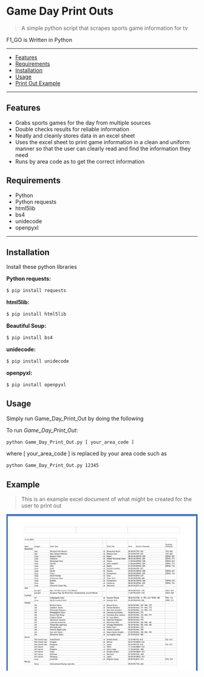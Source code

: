 # Game Day Print Outs

> A simple python script that scrapes sports game information for tv

F1_GO is Written in Python

---------------------------------------
  * [Features](#features)
  * [Requirements](#requirements)
  * [Installation](#installation)
  * [Usage](#usage)
  * [Print Out Example](#Example)

---------------------------------------

## Features
  * Grabs sports games for the day from multiple sources
  * Double checks results for reliable information
  * Neatly and cleanly stores data in an excel sheet
  * Uses the excel sheet to print game information in a clean and uniform manner so that the user can clearly read and find the information they need
  * Runs by area code as to get the correct information

## Requirements
  * Python
  * Python requests
  * html5lib
  * bs4
  * unidecode
  * openpyxl
---------------------------------------

## Installation
Install these python libraries

**Python requests:**
```bash
$ pip install requests
```

**html5lib:**
```bash
$ pip install html5lib
```

**Beautiful Soup:**
```bash
$ pip install bs4
```

**unidecode:**
```bash
$ pip install unidecode
```

**openpyxl:**
```bash
$ pip install openpyxl
```

## Usage
Simply run Game_Day_Print_Out by doing the following

To run *Game_Day_Print_Out*:
```bash
python Game_Day_Print_Out.py [ your_area_code ]
```

where [ your_area_code ] is replaced by your area code such as
```bash
python Game_Day_Print_Out.py 12345
```

## Example

> This is an example excel document of what might be created for the user to print out

![LIVE_TELEMETRY_DASHBOARD](./sample_excel_sheet.png)
